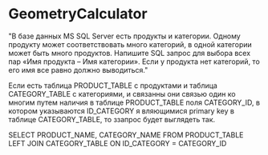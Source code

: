 # GeometryCalculator

"В базе данных MS SQL Server есть продукты и категории. 
Одному продукту может соответствовать много категорий, в одной категории может быть много продуктов. 
Напишите SQL запрос для выбора всех пар «Имя продукта – Имя категории».
Если у продукта нет категорий, то его имя все равно должно выводиться."

Если есть таблица PRODUCT_TABLE с продуктами и таблица CATEGORY_TABLE с категориями,
и связанны они связью один ко многим путем наличия в таблице PRODUCT_TABLE поля CATEGORY_ID,
в котором указываются ID_CATEGORY я вляющимися primary key в таблице CATEGORY_TABLE, то ззапрос будет выглядеть так.

SELECT PRODUCT_NAME, CATEGORY_NAME 
FROM PRODUCT_TABLE
LEFT JOIN CATEGORY_TABLE ON ID_CATEGORY = CATEGORY_ID
